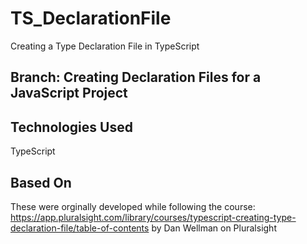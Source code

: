 # TS_DeclarationFile
Creating a Type Declaration File in TypeScript
## Branch: Creating Declaration Files for a JavaScript Project

## Technologies Used
TypeScript

## Based On
These were orginally developed while following the course: https://app.pluralsight.com/library/courses/typescript-creating-type-declaration-file/table-of-contents by Dan Wellman on Pluralsight

